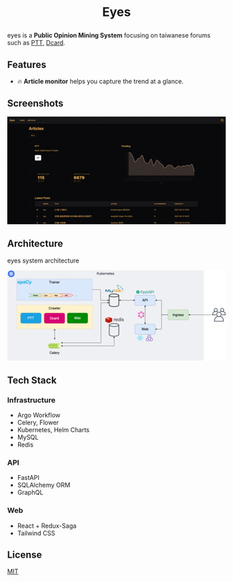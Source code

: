 # <p align="center">Eyes</p>

eyes is a **Public Opinion Mining System** focusing on taiwanese forums such as [PTT](https://www.ptt.cc/bbs/hotboards.html), [Dcard](https://www.dcard.tw/f).

## Features

- :fire: **Article monitor** helps you capture the trend at a glance.

## Screenshots

![Latest Posts](./doc/static/images/articles_dashboard.png)

## Architecture

eyes system architecture

![Architecture](./doc/static/images/architecture.png)

## Tech Stack

### Infrastructure

- Argo Workflow
- Celery, Flower
- Kubernetes, Helm Charts
- MySQL
- Redis

### API

- FastAPI
- SQLAlchemy ORM
- GraphQL

### Web

- React + Redux-Saga
- Tailwind CSS

## License

[MIT](./LICENSE)
